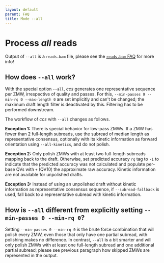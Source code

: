 ```yaml
---
layout: default
parent: FAQ
title: Mode --all
---
```


# Process _all_ reads
Output of `--all` is a `reads.bam` file, please see the [`reads.bam` FAQ](/faq/reads-bam) for more info!
## How does `--all` work?
With the special option `--all`, _ccs_ generates one representative
sequence per ZMW, irrespective of quality and passes.
For this, `--min-passes 0 --min-rq 0 --max-length 0` are set implicitly and
can't be changed; the maximum draft length filter is deactivated by this.
Filtering has to be performed downstream.

The workflow of _ccs_ with `--all` changes as follows.

**Exception 1:**
There is special behavior for low-pass ZMWs. If a ZMW has fewer than 2 full-length
subreads, use the subread of median length as representative consensus,
optionally with its kinetic information as forward orientation using `--all-kinetics`,
and do not polish.

**Exception 2:**
Only polish ZMWs with at least two full-length subreads mapping back to the draft.
Otherwise, set predicted accuracy `rq` tag to `-1` to indicate that the predicted
accuracy was not calculated and populate per-base QVs with `+` (QV10) the
approximate raw accuracy. Kinetic information are not available for unpolished
drafts.

**Exception 3:**
Instead of using an unpolished draft without kinetic information as representative
consensus sequence, if `--subread-fallback` is used, fall back to a
representative subread with kinetic information.

## How is `--all` different from explicitly setting `--min-passes 0 --min-rq 0`?
Setting `--min-passes 0 --min-rq 0` is the brute force combination that will
polish every ZMW, even those that only have one partial subread, with
polishing makes no difference.
In contrast, `--all` is a bit smarter and will only polish ZMWs with at
least one full-length subread and one additional partial subread; please see
previous paragraph how skipped ZMWs are represented in the output.

